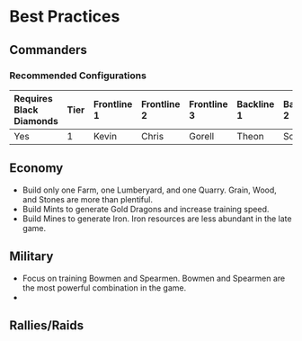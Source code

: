 <!-- TITLE: Best Practices -->

# Best Practices
## Commanders

### Recommended Configurations

Requires Black Diamonds | Tier | Frontline 1 | Frontline 2 | Frontline 3 | Backline 1 | Backline 2 | Backline 3
:--- | :--- | :--- | :--- | :--- | :--- | :--- | :---
Yes | 1 | Kevin | Chris | Gorell | Theon | Soren | Sheila

## Economy

- Build only one Farm, one Lumberyard, and one Quarry. Grain, Wood, and Stones are more than plentiful.
- Build Mints to generate Gold Dragons and increase training speed.
- Build Mines to generate Iron. Iron resources are less abundant in the late game. 

## Military

- Focus on training Bowmen and Spearmen. Bowmen and Spearmen are the most powerful combination in the game.
- 

## Rallies/Raids

